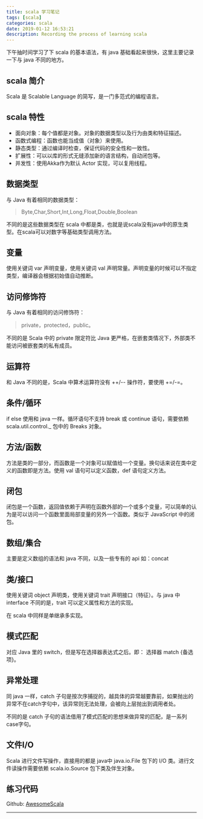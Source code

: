 ```yaml
---
title: scala 学习笔记
tags: [scala]
categories: scala
date: 2019-01-12 16:53:21
description: Recording the process of learning scala
---
```

<p class="description"></p>

下午抽时间学习了下 scala 的基本语法，有 java 基础看起来很快，这里主要记录一下与 java 不同的地方。

## scala 简介

Scala 是 Scalable Language 的简写，是一门多范式的编程语言。

## scala 特性

- 面向对象：每个值都是对象。对象的数据类型以及行为由类和特征描述。
- 函数式编程：函数也能当成值（对象）来使用。
- 静态类型：通过编译时检查，保证代码的安全性和一致性。
- 扩展性：可以以库的形式无缝添加新的语言结构，自动闭包等。
- 并发性：使用Akka作为默认 Actor 实现，可以复用线程。

<!-- more -->

## 数据类型

与 Java 有着相同的数据类型：

> Byte,Char,Short,Int,Long,Float,Double,Boolean

不同的是这些数据类型在 scala 中都是类，也就是说scala没有java中的原生类型。在scala可以对数字等基础类型调用方法。

## 变量

使用关键词 var 声明变量，使用关键词 val 声明常量。声明变量的时候可以不指定类型，编译器会根据初始值自动推断。

## 访问修饰符

与 Java 有着相同的访问修饰符：

>private，protected，public。

不同的是 Scala 中的 private 限定符比 Java 更严格，在嵌套类情况下，外部类不能访问被嵌套类的私有成员。

## 运算符

和 Java 不同的是，Scala 中算术运算符没有 ++/-- 操作符，要使用 +=/-=。

## 条件/循环

if else 使用和 java 一样。循环语句不支持 break 或 continue 语句，需要依赖 scala.util.control._ 包中的 Breaks 对象。

## 方法/函数

方法是类的一部分，而函数是一个对象可以赋值给一个变量。换句话来说在类中定义的函数即是方法。使用 val 语句可以定义函数，def 语句定义方法。

## 闭包

闭包是一个函数，返回值依赖于声明在函数外部的一个或多个变量，可以简单的认为是可以访问一个函数里面局部变量的另外一个函数。类似于 JavaScript 中的闭包。

## 数组/集合

主要是定义数组的语法和 java 不同，以及一些专有的 api 如：concat

## 类/接口

使用关键词 object 声明类，使用关键词 trait 声明接口（特征）。与 java 中 interface 不同的是，trait 可以定义属性和方法的实现。

在 scala 中同样是单继承多实现。

## 模式匹配

对应 Java 里的 switch，但是写在选择器表达式之后。即： 选择器 match {备选项}。

## 异常处理

同 java 一样，catch 子句是按次序捕捉的，越具体的异常越要靠前，如果抛出的异常不在catch字句中，该异常则无法处理，会被向上层抛出到调用者处。

不同的是 catch 子句的语法借用了模式匹配的思想来做异常的匹配，是一系列case字句。

## 文件I/O

Scala 进行文件写操作，直接用的都是 java中 java.io.File 包下的 I/O 类。进行文件读操作需要依赖 scala.io.Source 包下类及伴生对象。

## 练习代码

Github: [AwesomeScala](https://github.com/NaraLuwan/AwesomeScala)

<hr />